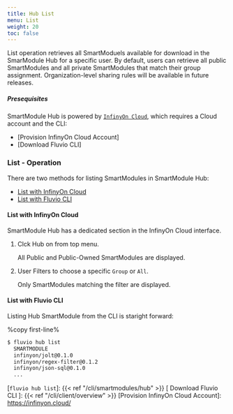 ```yaml
---
title: Hub List
menu: List
weight: 20
toc: false
---
```


List operation retrieves all SmartModuels available for download in the SmarModule Hub for a specific user. By default, users can retrieve all public SmartModules and all private SmartModules that match their group assignment. Organization-level sharing rules will be available in future releases. 

##### Presequisites

SmartModule Hub is powered by [`InfinyOn Cloud`], which requires a Cloud account and the CLI:

* [Provision InfinyOn Cloud Account]
* [Download Fluvio CLI] 

### List - Operation

There are two methods for listing SmartModules in SmartModule Hub: 
* [List with InfinyOn Cloud](#list-with-infinyon-cloud)
* [List with Fluvio CLI](#list-with-fluvio-cli)

#### List with InfinyOn Cloud

SmartModule Hub has a dedicated section in the InfinyOn Cloud interface.

1. Clck Hub on from top menu.
    
    All Public and Public-Owned SmartModules are displayed.

2. User Filters to choose a specific `Group` or `All`.

    Only SmartModules matching the filter are displayed.



#### List with Fluvio CLI

Listing Hub SmartModule from the CLI is staright forward: 

%copy first-line%
```bash
$ fluvio hub list
  SMARTMODULE                    
  infinyon/jolt@0.1.0            
  infinyon/regex-filter@0.1.2    
  infinyon/json-sql@0.1.0
  ...
```


[`InfinyOn Cloud`]: https://infinyon.cloud/
[`fluvio hub list`]: {{< ref "/cli/smartmodules/hub" >}}
[ Download Fluvio CLI ]: {{< ref "/cli/client/overview" >}}
[Provision InfinyOn Cloud Account]: https://infinyon.cloud/